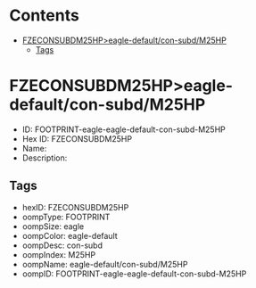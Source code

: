 



Contents
========

* [FZECONSUBDM25HP>eagle-default/con-subd/M25HP](#fzeconsubdm25hpeagle-defaultcon-subdm25hp)
	* [Tags](#tags)

# FZECONSUBDM25HP>eagle-default/con-subd/M25HP

- ID: FOOTPRINT-eagle-eagle-default-con-subd-M25HP
- Hex ID: FZECONSUBDM25HP
- Name: 
- Description: 

## Tags

- hexID: FZECONSUBDM25HP
- oompType: FOOTPRINT
- oompSize: eagle
- oompColor: eagle-default
- oompDesc: con-subd
- oompIndex: M25HP
- oompName: eagle-default/con-subd/M25HP
- oompID: FOOTPRINT-eagle-eagle-default-con-subd-M25HP
